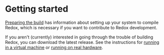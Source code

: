 Getting started
===============

[Preparing the build](preparing_the_build.html) has information about setting up your system to compile Redox, which is necessary if you want to contribute to Redox development.

If you aren't (currently) interested in going through the trouble of building Redox, you can download the latest release. See the instructions for [running in a virtual machine](ch02-02-try-vm.html) or [running on real hardware](ch02-03-real-hardware.html).
